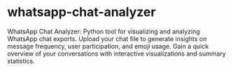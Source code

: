 # whatsapp-chat-analyzer
WhatsApp Chat Analyzer: Python tool for visualizing and analyzing WhatsApp chat exports. Upload your chat file to generate insights on message frequency, user participation, and emoji usage. Gain a quick overview of your conversations with interactive visualizations and summary statistics.
